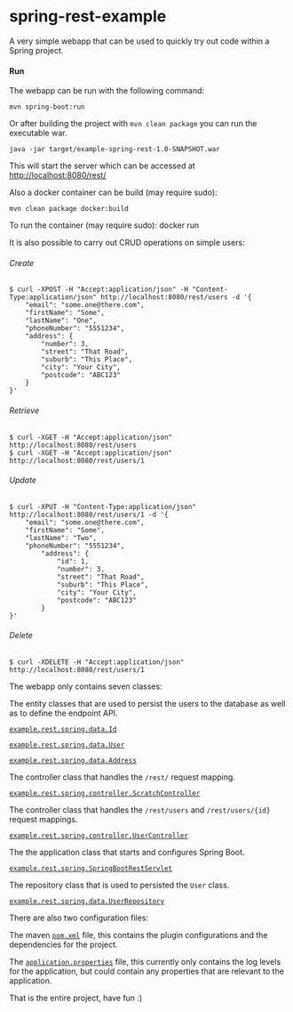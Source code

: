 spring-rest-example
==============

A very simple webapp that can be used to quickly try out code within a Spring project.

#### Run

The webapp can be run with the following command:

    mvn spring-boot:run

Or after building the project with `mvn clean package` you can run the executable war.

    java -jar target/example-spring-rest-1.0-SNAPSHOT.war

This will start the server which can be accessed at [http://localhost:8080/rest/](http://localhost:8080/rest/ "example-spring-rest")

Also a docker container can be build (may require sudo):
    
    mvn clean package docker:build

To run the container (may require sudo):
    docker run <containerId>

It is also possible to carry out CRUD operations on simple users:

###### Create
    $ curl -XPOST -H "Accept:application/json" -H "Content-Type:application/json" http://localhost:8080/rest/users -d '{
        "email": "some.one@there.com",
        "firstName": "Some",
        "lastName": "One",
        "phoneNumber": "5551234",
        "address": {
            "number": 3,
            "street": "That Road",
            "suburb": "This Place",
            "city": "Your City",
            "postcode": "ABC123"
        }
    }'

###### Retrieve
    $ curl -XGET -H "Accept:application/json" http://localhost:8080/rest/users
    $ curl -XGET -H "Accept:application/json" http://localhost:8080/rest/users/1

###### Update
    $ curl -XPUT -H "Content-Type:application/json" http://localhost:8080/rest/users/1 -d '{
        "email": "some.one@there.com",
        "firstName": "Some",
        "lastName": "Two",
        "phoneNumber": "5551234",
            "address": {
                "id": 1,
                "number": 3,
                "street": "That Road",
                "suburb": "This Place",
                "city": "Your City",
                "postcode": "ABC123"
            }
    }'

###### Delete
    $ curl -XDELETE -H "Accept:application/json" http://localhost:8080/rest/users/1


The  webapp only contains seven classes:

The entity classes that are used to persist the users to the database as well as to define the endpoint API.

[`example.rest.spring.data.Id`](https://github.com/karlbennett/spring-rest-example/blob/master/src/main/java/example/rest/spring/data/Id.java "Id")

[`example.rest.spring.data.User`](https://github.com/karlbennett/spring-rest-example/blob/master/src/main/java/example/rest/spring/data/User.java "User")

[`example.rest.spring.data.Address`](https://github.com/karlbennett/spring-rest-example/blob/master/src/main/java/example/rest/spring/data/Address.java "Address")

The controller class that handles the `/rest/` request mapping.

[`example.rest.spring.controller.ScratchController`](https://github.com/karlbennett/spring-rest-example/blob/master/src/main/java/example/rest/spring/controller/ScratchController.java "ScratchController")

The controller class that handles the `/rest/users` and `/rest/users/{id}` request mappings.

[`example.rest.spring.controller.UserController`](https://github.com/karlbennett/spring-rest-example/blob/master/src/main/java/example/rest/spring/controller/UserController.java "UserController")

The the application class that starts and configures Spring Boot.

[`example.rest.spring.SpringBootRestServlet`](https://github.com/karlbennett/spring-rest-example/blob/master/src/main/java/example/rest/spring/SpringBootRestServlet.java "SpringBootRestServlet")

The repository class that is used to persisted the `User` class.

[`example.rest.spring.data.UserRepository`](https://github.com/karlbennett/spring-rest-example/blob/master/src/main/java/example/rest/spring/data/UserRepository.java "UserRepository")

There are also two configuration files:

The maven [`pom.xml`](https://github.com/karlbennett/spring-rest-example/blob/master/pom.xml "pom.xml") file, this contains the plugin configurations and the dependencies for the project.

The [`application.properties`](https://github.com/karlbennett/spring-rest-example/blob/master/src/main/resources/application.properties "application.properties") file, this currently only contains the log levels for the application, but could contain any properties that are relevant to the application.

That is the entire project, have fun :)
